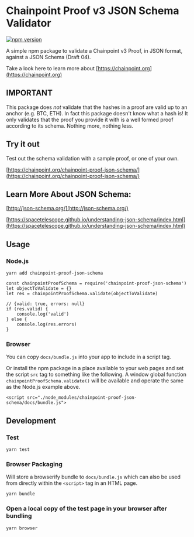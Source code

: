 # Chainpoint Proof v3 JSON Schema Validator

[![npm version](https://badge.fury.io/js/chainpoint-proof-json-schema.svg)](https://badge.fury.io/js/chainpoint-proof-json-schema)

A simple npm package to validate a Chainpoint v3 Proof, in JSON format, against a JSON Schema (Draft 04).

Take a look here to learn more about [https://chainpoint.org](https://chainpoint.org)

## IMPORTANT

This package does *not* validate that the hashes in a proof are valid up to an anchor (e.g. BTC, ETH). In fact this package doesn't know what a hash is! It only validates that the proof you provide it with is a well formed proof according to its schema. Nothing more, nothing less.

## Try it out

Test out the schema validation with a sample proof,
or one of your own.

[https://chainpoint.org/chainpoint-proof-json-schema/](https://chainpoint.org/chainpoint-proof-json-schema/)


## Learn More About JSON Schema:

[http://json-schema.org/](http://json-schema.org/)

[https://spacetelescope.github.io/understanding-json-schema/index.html](https://spacetelescope.github.io/understanding-json-schema/index.html)

## Usage

### Node.js

```
yarn add chainpoint-proof-json-schema
```

```
const chainpointProofSchema = require('chainpoint-proof-json-schema')
let objectToValidate = {}
let res = chainpointProofSchema.validate(objectToValidate)

// {valid: true, errors: null}
if (res.valid) {
    console.log('valid')
} else {
    console.log(res.errors)
}
```

### Browser

You can copy `docs/bundle.js` into your app to include in a script tag.

Or install the npm package in a place available to your web pages and set the script `src` tag to something like the following. A window global function `chainpointProofSchema.validate()` will be available and operate the same as the Node.js example above.


```
<script src="./node_modules/chainpoint-proof-json-schema/docs/bundle.js">

```

## Development

### Test

```
yarn test
```

### Browser Packaging

Will store a browserify bundle to `docs/bundle.js` which can also be used
from directly within the `<script>` tag in an HTML page.

```
yarn bundle
```

### Open a local copy of the test page in your browser after bundling

```
yarn browser
```
